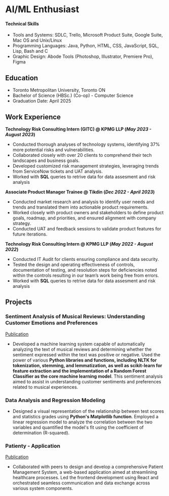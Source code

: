 # AI/ML Enthusiast

#### Technical Skills
- Tools and Systems: SDLC, Trello, Microsoft Product Suite, Google Suite, Mac OS and Unix/Linux
- Programming Languages: Java, Python, HTML, CSS, JavaScript, SQL, Lisp, Bash and C
- Graphic Design: Abode Tools (Photoshop, Illustrator, Premiere Pro), Figma

## Education
- Toronto Metropolitan University, Toronto ON
- Bachelor of Science (HBSc.) (Co-op) - Computer Science
- Graduation Date: April 2025

## Work Experience
**Technology Risk Consulting Intern (GITC) @ KPMG LLP (_May 2023 - August 2023_)**
- Conducted thorough analyses of technology systems, identifying 37% more potential risks and vulnerabilities.
- Collaborated closely with over 20 clients to comprehend their tech landscapes and business goals.
- Developed customized risk management strategies, leveraging trends from ServiceNow tickets and UAT analysis.
- Worked with **SQL** queries to retrive data for data assesment and risk analysis 

**Associate Product Manager Trainee @ Tikdin (_Dec 2022 - April 2023_)**
- Conducted market research and analysis to identify user needs and trends and translated them into actionable product requirements.
- Worked closely with product owners and stakeholders to define product goals, roadmap, and priorities, and ensured alignment with company strategy.
- Conducted UAT and feedback sessions to validate product features for future iterations.

**Technology Risk Consulting Intern @ KPMG LLP (_May 2022 - August 2022_)**
- Conducted IT Audit for clients ensuring compliance and data security.
- Tested the design and operating effectiveness of controls, documentation of testing, and resolution steps for deficiencies noted within the controls resulting in our team’s work being free from errors.
- Worked with **SQL** queries to retrive data for data assesment and risk analysis

## Projects

### Sentiment Analysis of Musical Reviews: Understanding Customer Emotions and Preferences
[Publication](https://github.com/SreyaRoy/PythonNLP.git)
- Developed a machine learning system capable of automatically analyzing the text of musical reviews and determining whether the sentiment expressed within the text was positive or negative. Used the power of various **Python libraries and functions, including NLTK for tokenization, stemming, and lemmatization, as well as scikit-learn for feature extraction and the implementation of a Random Forest Classifier as the core machine learning model**. This sentiment analysis aimed to assist in understanding customer sentiments and preferences related to musical experiences.

### Data Analysis and Regression Modeling
- Designed a visual representation of the relationship between test scores and statistics grades using **Python's Matplotlib function**. Employed a linear regression model to analyze the correlation between the two variables and quantified the model's fit using the coefficient of determination (R-squared).

### Patienty - Application
[Publication](https://github.com/rubendplaza/patient-management-system)
- Collaborated with peers to design and develop a comprehensive Patient Management System, a web-based application aimed at streamlining healthcare processes. Led the frontend development using React and orchestrated seamless communication and data exchange across various system components.


